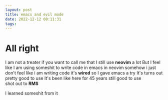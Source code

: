 ```yaml
---
layout: post
title: emacs and evil mode
date: 2022-12-12 00:11:31
tags:
---
```

# All right
I am not a treater if you want to call me that
I still use __neovim__ a lot
But I feel like I am using someshit to write code in emacs
in neovim somehow i just don't feel like i am writing code it's __wired__ so I gave emacs a try
It's turns out pretty good to use 
It's been like here for 45 years still good to use  
shot out to __RMS__ 

I learned someshit from it 
